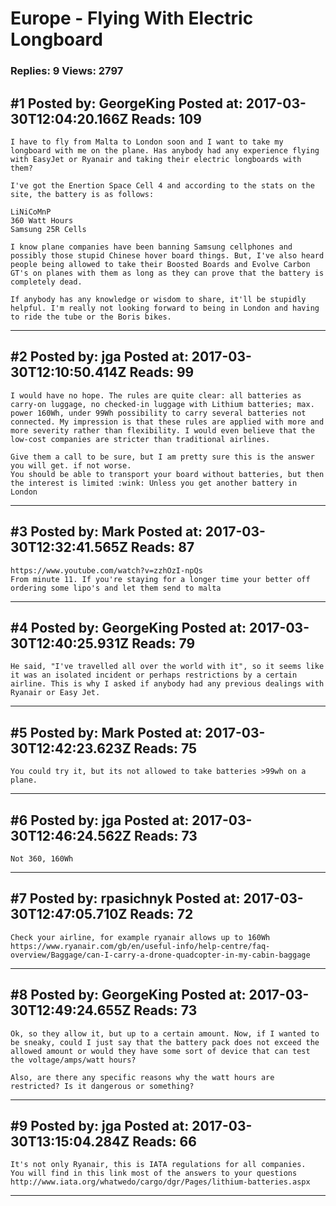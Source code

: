 # Europe - Flying With Electric Longboard

### Replies: 9 Views: 2797

## \#1 Posted by: GeorgeKing Posted at: 2017-03-30T12:04:20.166Z Reads: 109

```
I have to fly from Malta to London soon and I want to take my longboard with me on the plane. Has anybody had any experience flying with EasyJet or Ryanair and taking their electric longboards with them?

I've got the Enertion Space Cell 4 and according to the stats on the site, the battery is as follows:

LiNiCoMnP
360 Watt Hours
Samsung 25R Cells

I know plane companies have been banning Samsung cellphones and possibly those stupid Chinese hover board things. But, I've also heard people being allowed to take their Boosted Boards and Evolve Carbon GT's on planes with them as long as they can prove that the battery is completely dead.

If anybody has any knowledge or wisdom to share, it'll be stupidly helpful. I'm really not looking forward to being in London and having to ride the tube or the Boris bikes.
```

---
## \#2 Posted by: jga Posted at: 2017-03-30T12:10:50.414Z Reads: 99

```
I would have no hope. The rules are quite clear: all batteries as carry-on luggage, no checked-in luggage with Lithium batteries; max. power 160Wh, under 99Wh possibility to carry several batteries not connected. My impression is that these rules are applied with more and more severity rather than flexibility. I would even believe that the low-cost companies are stricter than traditional airlines.

Give them a call to be sure, but I am pretty sure this is the answer you will get. if not worse.
You should be able to transport your board without batteries, but then the interest is limited :wink: Unless you get another battery in London
```

---
## \#3 Posted by: Mark Posted at: 2017-03-30T12:32:41.565Z Reads: 87

```
https://www.youtube.com/watch?v=zzhOzI-npQs 
From minute 11. If you're staying for a longer time your better off ordering some lipo's and let them send to malta
```

---
## \#4 Posted by: GeorgeKing Posted at: 2017-03-30T12:40:25.931Z Reads: 79

```
He said, "I've travelled all over the world with it", so it seems like it was an isolated incident or perhaps restrictions by a certain airline. This is why I asked if anybody had any previous dealings with Ryanair or Easy Jet.
```

---
## \#5 Posted by: Mark Posted at: 2017-03-30T12:42:23.623Z Reads: 75

```
You could try it, but its not allowed to take batteries >99wh on a plane.
```

---
## \#6 Posted by: jga Posted at: 2017-03-30T12:46:24.562Z Reads: 73

```
Not 360, 160Wh
```

---
## \#7 Posted by: rpasichnyk Posted at: 2017-03-30T12:47:05.710Z Reads: 72

```
Check your airline, for example ryanair allows up to 160Wh https://www.ryanair.com/gb/en/useful-info/help-centre/faq-overview/Baggage/can-I-carry-a-drone-quadcopter-in-my-cabin-baggage
```

---
## \#8 Posted by: GeorgeKing Posted at: 2017-03-30T12:49:24.655Z Reads: 73

```
Ok, so they allow it, but up to a certain amount. Now, if I wanted to be sneaky, could I just say that the battery pack does not exceed the allowed amount or would they have some sort of device that can test the voltage/amps/watt hours?

Also, are there any specific reasons why the watt hours are restricted? Is it dangerous or something?
```

---
## \#9 Posted by: jga Posted at: 2017-03-30T13:15:04.284Z Reads: 66

```
It's not only Ryanair, this is IATA regulations for all companies.
You will find in this link most of the answers to your questions
http://www.iata.org/whatwedo/cargo/dgr/Pages/lithium-batteries.aspx
```

---
